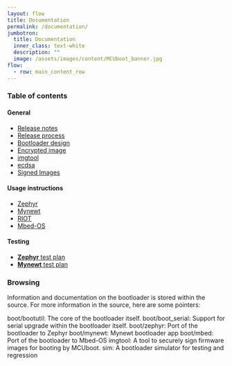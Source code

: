 ```yaml
---
layout: flow
title: Documentation
permalink: /documentation/
jumbotron:
  title: Documentation
  inner_class: text-white
  description: ""
  image: /assets/images/content/MCUboot_banner.jpg
flow:
  - row: main_content_row
---
```

### Table of contents

#### General
- [Release notes](/documentation/release-notes/)
- [Release process](/documentation/release-process/)
- [Bootloader design](/documentation/design/)
- [Encrypted image](/documentation/encrypted-images/)
- [imgtool](/documentation/imgtool/)
- [ecdsa](/documentation/ecdsa/)
- [Signed Images](/documentation/signed-images/)


#### Usage instructions
- [Zephyr](/documentation/readme-zephyr/)
- [Mynewt](/documentation/readme-mynewt/)
- [RIOT](/documentation/readme-riot/)
- [Mbed-OS](/documentation/readme-mbed/)

#### Testing
- [**Zephyr** test plan](/documentation/testplan-zephyr/)
- [**Mynewt** test plan](/documentation/testplan-mynewt/)


### Browsing
Information and documentation on the bootloader is stored within the source. For more information 
in the source, here are some pointers:

boot/bootutil: The core of the bootloader itself.
boot/boot_serial: Support for serial upgrade within the bootloader itself.
boot/zephyr: Port of the bootloader to Zephyr
boot/mynewt: Mynewt bootloader app
boot/mbed: Port of the bootloader to Mbed-OS
imgtool: A tool to securely sign firmware images for booting by MCUboot.
sim: A bootloader simulator for testing and regression